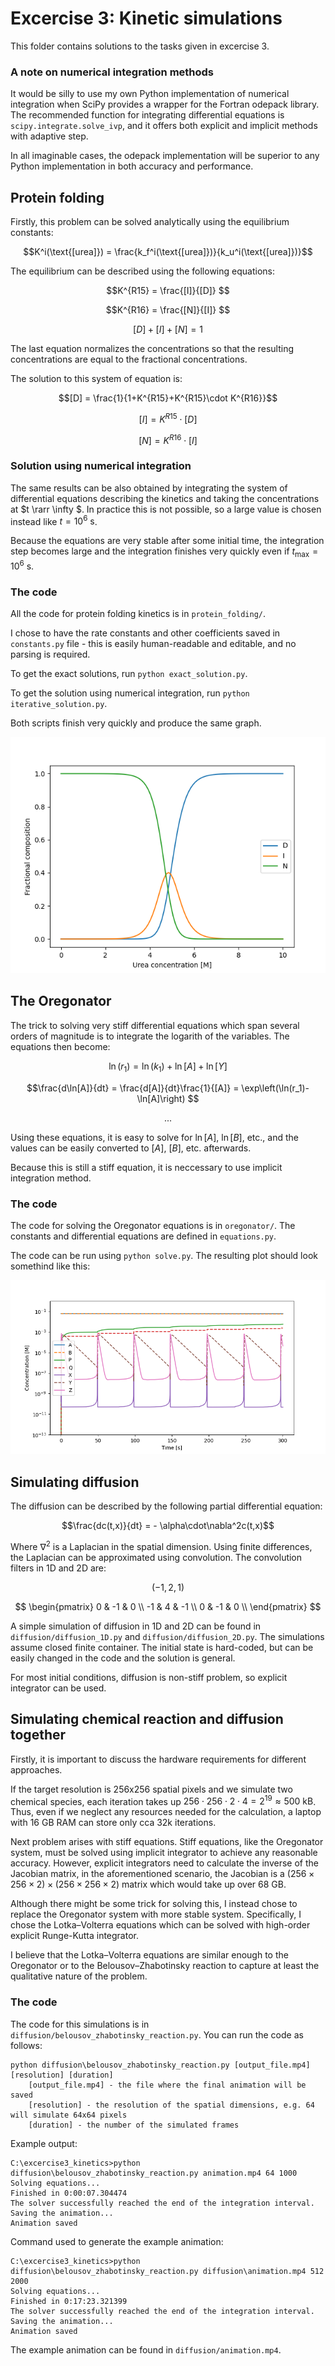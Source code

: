 # Excercise 3: Kinetic simulations
This folder contains solutions to the tasks given in excercise 3.

### A note on numerical integration methods
It would be silly to use my own Python implementation of numerical integration when SciPy provides a wrapper for the Fortran odepack library. The recommended function for integrating differential equations is `scipy.integrate.solve_ivp`, and it offers both explicit and implicit methods with adaptive step.

In all imaginable cases, the odepack implementation will be superior to any Python implementation in both accuracy and performance.

## Protein folding
Firstly, this problem can be solved analytically using the equilibrium constants:

$$K^i(\text{[urea]}) = \frac{k_f^i(\text{[urea]})}{k_u^i(\text{[urea]})}$$

The equilibrium can be described using the following equations:


$$K^{R15} = \frac{[I]}{[D]} $$

$$K^{R16} = \frac{[N]}{[I]} $$

$$\left[D\right] + [I] + [N] = 1 $$


The last equation normalizes the concentrations so that the resulting concentrations are equal to the fractional concentrations.

The solution to this system of equation is:


$$[D] = \frac{1}{1+K^{R15}+K^{R15}\cdot K^{R16}}$$

$$\left[I\right] = K^{R15}\cdot [D]$$

$$\left[N\right] = K^{R16}\cdot [I]$$


### Solution using numerical integration
The same results can be also obtained by integrating the system of differential equations describing the kinetics and taking the concentrations at $t \rarr \infty $. In practice this is not possible, so a large value is chosen instead like $t = 10^6 \text{ s}$.

Because the equations are very stable after some initial time, the integration step becomes large and the integration finishes very quickly even if $t_\text{max} = 10^6 \text{ s}$.

### The code
All the code for protein folding kinetics is in `protein_folding/`.

I chose to have the rate constants and other coefficients saved in `constants.py` file - this is easily human-readable and editable, and no parsing is required.

To get the exact solutions, run `python exact_solution.py`.

To get the solution using numerical integration, run `python iterative_solution.py`.

Both scripts finish very quickly and produce the same graph.

![The equilibrium composition at different urea concentrations](protein_folding/protein_folding.png)

## The Oregonator
The trick to solving very stiff differential equations which span several orders of magnitude is to integrate the logarith of the variables. The equations then become:

$$\ln(r_1) = \ln(k_1) + \ln[A] + \ln[Y] $$

$$\frac{d\ln[A]}{dt} = \frac{d[A]}{dt}\frac{1}{[A]} = \exp\left(\ln(r_1)-\ln[A]\right) $$

$$...$$


Using these equations, it is easy to solve for $\ln[A]$, $\ln[B]$, etc., and the values can be easily converted to $[A]$, $[B]$, etc. afterwards.

Because this is still a stiff equation, it is neccessary to use implicit integration method.

### The code
The code for solving the Oregonator equations is in `oregonator/`. The constants and differential equations are defined in `equations.py`.

The code can be run using `python solve.py`. The resulting plot should look somethind like this:

![The kinetics of the Oregonator reaction](oregonator/oregonator.png)

## Simulating diffusion
The diffusion can be described by the following partial differential equation:

$$\frac{dc(t,x)}{dt} = - \alpha\cdot\nabla^2c(t,x)$$

Where $\nabla^2$ is a Laplacian in the spatial dimension. Using finite differences, the Laplacian can be approximated using convolution. The convolution filters in 1D and 2D are:


$$\left(-1,2,1\right) $$

$$
\begin{pmatrix}
0 & -1 & 0 \\
-1 & 4 & -1 \\
0 & -1 & 0 \\
\end{pmatrix}
$$

A simple simulation of diffusion in 1D and 2D can be found in `diffusion/diffusion_1D.py` and `diffusion/diffusion_2D.py`. The simulations assume closed finite container. The initial state is hard-coded, but can be easily changed in the code and the solution is general.

For most initial conditions, diffusion is non-stiff problem, so explicit integrator can be used.

## Simulating chemical reaction and diffusion together
Firstly, it is important to discuss the hardware requirements for different approaches.

If the target resolution is 256x256 spatial pixels and we simulate two chemical species, each iteration takes up $256 \cdot 256 \cdot 2 \cdot 4 = 2^{19} \approx 500 \text{ kB}$. Thus, even if we neglect any resources needed for the calculation, a laptop with 16 GB RAM can store only cca 32k iterations.

Next problem arises with stiff equations. Stiff equations, like the Oregonator system, must be solved using implicit integrator to achieve any reasonable accuracy. However, explicit integrators need to calculate the inverse of the Jacobian matrix, in the aforementioned scenario, the Jacobian is a $(256\times 256\times 2)\times (256\times 256\times 2)$ matrix which would take up over 68 GB.

Although there might be some trick for solving this, I instead chose to replace the Oregonator system with more stable system. Specifically, I chose the Lotka–Volterra equations which can be solved with high-order explicit Runge-Kutta integrator.

I believe that the Lotka–Volterra equations are similar enough to the Oregonator or to the Belousov–Zhabotinsky reaction to capture at least the qualitative nature of the problem.

### The code
The code for this simulations is in `diffusion/belousov_zhabotinsky_reaction.py`. You can run the code as follows:

```
python diffusion\belousov_zhabotinsky_reaction.py [output_file.mp4] [resolution] [duration]
    [output_file.mp4] - the file where the final animation will be saved
    [resolution] - the resolution of the spatial dimensions, e.g. 64 will simulate 64x64 pixels
    [duration] - the number of the simulated frames
```

Example output: 
```
C:\excercise3_kinetics>python diffusion\belousov_zhabotinsky_reaction.py animation.mp4 64 1000
Solving equations...
Finished in 0:00:07.304474
The solver successfully reached the end of the integration interval.
Saving the animation...
Animation saved
```

Command used to generate the example animation:
```
C:\excercise3_kinetics>python diffusion\belousov_zhabotinsky_reaction.py diffusion\animation.mp4 512 2000 
Solving equations...
Finished in 0:17:23.321399
The solver successfully reached the end of the integration interval.
Saving the animation...
Animation saved
```
The example animation can be found in `diffusion/animation.mp4`.